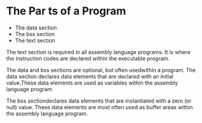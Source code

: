 # The Par ts of a Program


* The data section
* The bss section
* The text section

The text section is required in all assembly language programs. It is where the instruction codes
are declared within the executable program. 

The data and bss sections are optional, but often usedwithin a program. The data section declares
data elements that are declared with an initial value.These data elements are used as variables
within the assembly language program. 

The bss sectiondeclares data elements that are instantiated with a zero (or null) value. These data elements are most
often used as buffer areas within the assembly language program.
